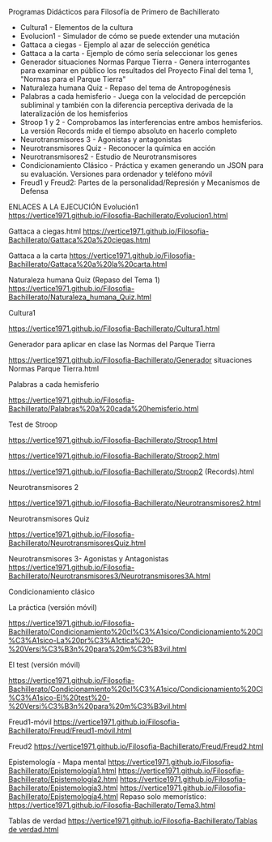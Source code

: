 Programas Didácticos para Filosofía de Primero de Bachillerato

- Cultura1 - Elementos de la cultura
- Evolucion1 - Simulador de cómo se puede extender una mutación
- Gattaca a ciegas - Ejemplo al azar de selección genética
- Gattaca a la carta - Ejemplo de cómo sería seleccionar los genes
- Generador situaciones Normas Parque Tierra - Genera interrogantes para examinar en público los resultados del Proyecto Final del tema 1, "Normas para el Parque Tierra"
- Naturaleza humana Quiz - Repaso del tema de Antropogénesis
- Palabras a cada hemisferio - Juega con la velocidad de percepción subliminal y también con la diferencia perceptiva derivada de la lateralización de los hemisferios
- Stroop 1 y 2 - Comprobamos las interferencias entre ambos hemisferios. La versión Records mide el tiempo absoluto en hacerlo completo
- Neurotransmisores 3 - Agonistas y antagonistas
- Neurotransmisores Quiz - Reconocer la química en acción
- Neurotransmisores2 - Estudio de Neurotransmisores
- Condicionamiento Clásico - Práctica y examen generando un JSON para su evaluación. Versiones para ordenador y teléfono móvil
- Freud1 y Freud2: Partes de la personalidad/Represión y Mecanismos de Defensa


ENLACES A LA EJECUCIÓN
Evolución1
https://vertice1971.github.io/Filosofia-Bachillerato/Evolucion1.html


Gattaca a ciegas.html 
https://vertice1971.github.io/Filosofia-Bachillerato/Gattaca%20a%20ciegas.html

Gattaca a la carta
https://vertice1971.github.io/Filosofia-Bachillerato/Gattaca%20a%20la%20carta.html


Naturaleza humana Quiz (Repaso del Tema 1)
https://vertice1971.github.io/Filosofia-Bachillerato/Naturaleza_humana_Quiz.html 




Cultura1 

https://vertice1971.github.io/Filosofia-Bachillerato/Cultura1.html

Generador para aplicar en clase las Normas del Parque Tierra

https://vertice1971.github.io/Filosofia-Bachillerato/Generador situaciones Normas Parque Tierra.html


Palabras a cada hemisferio

https://vertice1971.github.io/Filosofia-Bachillerato/Palabras%20a%20cada%20hemisferio.html

Test de Stroop

https://vertice1971.github.io/Filosofia-Bachillerato/Stroop1.html

https://vertice1971.github.io/Filosofia-Bachillerato/Stroop2.html

https://vertice1971.github.io/Filosofia-Bachillerato/Stroop2 (Records).html

Neurotransmisores 2

https://vertice1971.github.io/Filosofia-Bachillerato/Neurotransmisores2.html 


Neurotransmisores Quiz

https://vertice1971.github.io/Filosofia-Bachillerato/NeurotransmisoresQuiz.html




Neurotransmisores 3-  Agonistas y Antagonistas
https://vertice1971.github.io/Filosofia-Bachillerato/Neurotransmisores3/Neurotransmisores3A.html


Condicionamiento clásico

La práctica (versión móvil)

https://vertice1971.github.io/Filosofia-Bachillerato/Condicionamiento%20cl%C3%A1sico/Condicionamiento%20Cl%C3%A1sico-La%20pr%C3%A1ctica%20-%20Versi%C3%B3n%20para%20m%C3%B3vil.html


El test (versión móvil)

https://vertice1971.github.io/Filosofia-Bachillerato/Condicionamiento%20cl%C3%A1sico/Condicionamiento%20Cl%C3%A1sico-El%20test%20-%20Versi%C3%B3n%20para%20m%C3%B3vil.html

Freud1-móvil
https://vertice1971.github.io/Filosofia-Bachillerato/Freud/Freud1-móvil.html

Freud2
https://vertice1971.github.io/Filosofia-Bachillerato/Freud/Freud2.html

Epistemología - Mapa mental
https://vertice1971.github.io/Filosofia-Bachillerato/Epistemología1.html
https://vertice1971.github.io/Filosofia-Bachillerato/Epistemología2.html
https://vertice1971.github.io/Filosofia-Bachillerato/Epistemología3.html
https://vertice1971.github.io/Filosofia-Bachillerato/Epistemología4.html
Repaso solo memorístico: https://vertice1971.github.io/Filosofia-Bachillerato/Tema3.html


Tablas de verdad
[https://vertice1971.github.io/Filosofia-Bachillerato/Tablas de verdad.html](https://vertice1971.github.io/Filosofia-Bachillerato/Tablas%20de%20verdad.html)




